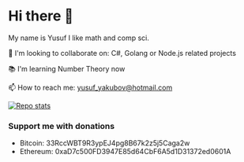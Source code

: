 # Hi there 👋

My name is Yusuf
I like math and comp sci.

👯 I'm looking to collaborate on: C#, Golang or Node.js related projects

📚 I'm learning Number Theory now

📫 How to reach me: <yusuf_yakubov@hotmail.com>

[![Repo stats](https://github-readme-stats.vercel.app/api?username=yosa12978&show_icons=true&theme=onedark)]()

### Support me with donations
- Bitcoin: 33RccWBT9R3ypEJ4pg8B67k2z5j5Caga2w
- Ethereum: 0xaD7c500FD3947E85d64CbF6A5d1D31372ed0601A
